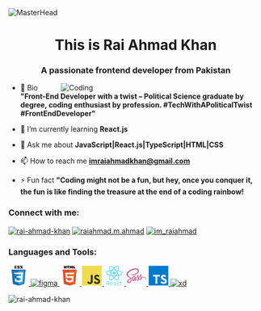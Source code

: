 
    
![MasterHead](https://repository-images.githubusercontent.com/588181932/e36ec678-7984-4cdd-8e4c-a3932772ff8e)
<h1 align="center">This is Rai Ahmad Khan</h1>
<h3 align="center">A passionate frontend developer from Pakistan</h3>
<img align="right" width="400px" src="https://media.licdn.com/dms/image/D5612AQGOmwfIE5mlWA/article-cover_image-shrink_720_1280/0/1674617947228?e=2147483647&v=beta&t=FTU_isQ6VYfV5D_ueFHPWvT8ZqgDeJG3yr8Mi8lpfk0" alt="Coding">

- 📝 Bio **"Front-End Developer with a twist – Political Science graduate by degree, coding enthusiast by profession. #TechWithAPoliticalTwist #FrontEndDeveloper"**
- 🌱 I’m currently learning **React.js**

- 💬 Ask me about **JavaScript|React.js|TypeScript|HTML|CSS**

- 📫 How to reach me **imraiahmadkhan@gmail.com**

- ⚡ Fun fact **"Coding might not be a fun, but hey, once you conquer it, the fun is like finding the treasure at the end of a coding rainbow!**

<h3 align="left">Connect with me:</h3>
<p align="left">
<a href="https://linkedin.com/in/rai-ahmad-khan" target="blank"><img align="center" src="https://raw.githubusercontent.com/rahuldkjain/github-profile-readme-generator/master/src/images/icons/Social/linked-in-alt.svg" alt="rai-ahmad-khan" height="30" width="40" /></a>
<a href="https://fb.com/raiahmad.m.ahmad" target="blank"><img align="center" src="https://raw.githubusercontent.com/rahuldkjain/github-profile-readme-generator/master/src/images/icons/Social/facebook.svg" alt="raiahmad.m.ahmad" height="30" width="40" /></a>
<a href="https://instagram.com/im_raiahmad" target="blank"><img align="center" src="https://raw.githubusercontent.com/rahuldkjain/github-profile-readme-generator/master/src/images/icons/Social/instagram.svg" alt="im_raiahmad" height="30" width="40" /></a>
</p>

<h3 align="left">Languages and Tools:</h3>
<a href="https://www.w3schools.com/css/" target="_blank" rel="noreferrer"> <img src="https://raw.githubusercontent.com/devicons/devicon/master/icons/css3/css3-original-wordmark.svg" alt="css3" width="40" height="40"/> </a> <a href="https://www.figma.com/" target="_blank" rel="noreferrer"> <img src="https://www.vectorlogo.zone/logos/figma/figma-icon.svg" alt="figma" width="40" height="40"/> </a> <a href="https://www.w3.org/html/" target="_blank" rel="noreferrer"> <img src="https://raw.githubusercontent.com/devicons/devicon/master/icons/html5/html5-original-wordmark.svg" alt="html5" width="40" height="40"/> </a> <a href="https://developer.mozilla.org/en-US/docs/Web/JavaScript" target="_blank" rel="noreferrer"> <img src="https://raw.githubusercontent.com/devicons/devicon/master/icons/javascript/javascript-original.svg" alt="javascript" width="40" height="40"/> </a> <a href="https://reactjs.org/" target="_blank" rel="noreferrer"> <img src="https://raw.githubusercontent.com/devicons/devicon/master/icons/react/react-original-wordmark.svg" alt="react" width="40" height="40"/> </a> <a href="https://sass-lang.com" target="_blank" rel="noreferrer"> <img src="https://raw.githubusercontent.com/devicons/devicon/master/icons/sass/sass-original.svg" alt="sass" width="40" height="40"/> </a> <a href="https://www.typescriptlang.org/" target="_blank" rel="noreferrer"> <img src="https://raw.githubusercontent.com/devicons/devicon/master/icons/typescript/typescript-original.svg" alt="typescript" width="40" height="40"/> </a> <a href="https://www.adobe.com/products/xd.html" target="_blank" rel="noreferrer"> <img src="https://gdm-catalog-fmapi-prod.imgix.net/ProductLogo/22b74bf9-830b-4bad-88ee-871368b6f6a3.png" alt="xd" width="40" height="40"/> </a> </p>



<p><img align="center" src="https://github-readme-streak-stats.herokuapp.com/?user=rai-ahmad-khan&" alt="rai-ahmad-khan" /></p>
